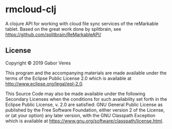 # rmcloud-clj

A clojure API for working with cloud file sync services of the reMarkable tablet.
Based on the great work done by splitbrain, see https://github.com/splitbrain/ReMarkableAPI/

## License

Copyright © 2019 Gabor Veres

This program and the accompanying materials are made available under the
terms of the Eclipse Public License 2.0 which is available at
http://www.eclipse.org/legal/epl-2.0.

This Source Code may also be made available under the following Secondary
Licenses when the conditions for such availability set forth in the Eclipse
Public License, v. 2.0 are satisfied: GNU General Public License as published by
the Free Software Foundation, either version 2 of the License, or (at your
option) any later version, with the GNU Classpath Exception which is available
at https://www.gnu.org/software/classpath/license.html.
